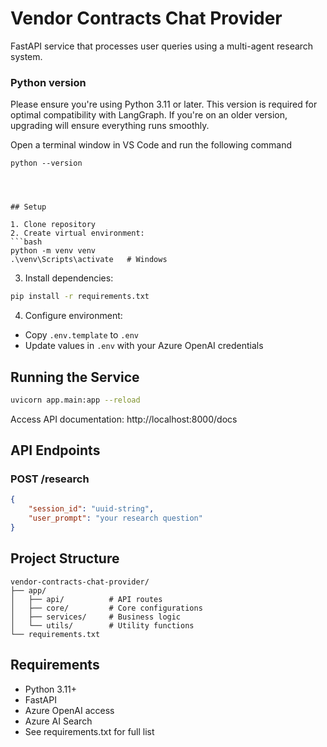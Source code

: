 # Vendor Contracts Chat Provider

FastAPI service that processes user queries using a multi-agent research system.
### Python version

Please ensure you're using Python 3.11 or later. 
This version is required for optimal compatibility with LangGraph. If you're on an older version, 
upgrading will ensure everything runs smoothly.

Open a terminal window in VS Code and run the following command

```
python --version
```

```



## Setup

1. Clone repository
2. Create virtual environment:
```bash
python -m venv venv
.\venv\Scripts\activate   # Windows
```

3. Install dependencies:
```bash
pip install -r requirements.txt
```

4. Configure environment:
- Copy `.env.template` to `.env`
- Update values in `.env` with your Azure OpenAI credentials

## Running the Service

```bash
uvicorn app.main:app --reload
```

Access API documentation: http://localhost:8000/docs

## API Endpoints

### POST /research
```json
{
    "session_id": "uuid-string",
    "user_prompt": "your research question"
}
```

## Project Structure

```
vendor-contracts-chat-provider/
├── app/
│   ├── api/          # API routes
│   ├── core/         # Core configurations
│   ├── services/     # Business logic
│   └── utils/        # Utility functions
└── requirements.txt
```

## Requirements

- Python 3.11+
- FastAPI
- Azure OpenAI access
- Azure AI Search
- See requirements.txt for full list